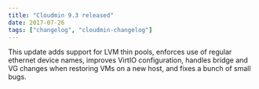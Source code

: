 ```yaml
---
title: "Cloudmin 9.3 released"
date: 2017-07-26
tags: ["changelog", "cloudmin-changelog"]
---
```


This update adds support for LVM thin pools, enforces use of regular ethernet device names, improves VirtIO configuration, handles bridge and VG changes when restoring VMs on a new host, and fixes a bunch of small bugs.
